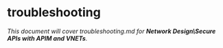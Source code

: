 # troubleshooting

_This document will cover troubleshooting.md for **Network Design\Secure APIs with APIM and VNETs**._
